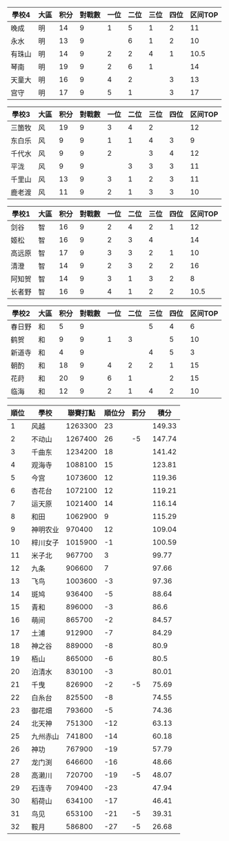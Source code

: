 | 學校4  | 大區 | 积分 | 對戰數 | 一位 | 二位 | 三位 | 四位 | 区间TOP |
| ------ | ---- | ---- | ------ | ---- | ---- | ---- | ---- | ------- |
| 晚成   | 明   | 14   | 9      | 1    | 5    | 1    | 2    | 11       |
| 永水   | 明   | 13   | 9      |      | 6    | 1    | 2    | 10       |
| 有珠山 | 明   | 14   | 9      | 2    | 2    | 4    | 1    | 10.5     |
| 琴南   | 明   | 19   | 9      | 2    | 6    | 1    |      | 14      |
| 天童大 | 明   | 16   | 9      | 4    | 2    |      | 3    | 13      |
| 宫守   | 明   | 17   | 9      | 5    | 1    |      | 3    | 17      |

| 學校3  | 大區 | 积分 | 對戰數 | 一位 | 二位 | 三位 | 四位 | 区间TOP |
| ------ | ---- | ---- | ------ | ---- | ---- | ---- | ---- | ------- |
| 三箇牧 | 风   | 19   | 9      | 3    | 4    | 2    |      | 12      |
| 东白乐 | 风   | 9    | 9      | 1    | 1    | 4    | 3    | 9       |
| 千代水 | 风   | 9    | 9      | 2    |      | 3    | 4    | 12     |
| 平泷   | 风   | 9    | 9      |      | 3    | 3    | 3    | 11      |
| 千里山 | 风   | 13   | 9      | 3    | 1    | 2    | 3    | 11      |
| 鹿老渡 | 风   | 11   | 9      | 2    | 1    | 3    | 3    | 10      |

| 學校1  | 大區 | 积分 | 對戰數 | 一位 | 二位 | 三位 | 四位 | 区间TOP |
| ------ | ---- | ---- | ------ | ---- | ---- | ---- | ---- | ------- |
| 剑谷   | 智   | 16   | 9      | 2    | 4    | 2    | 1    | 12      |
| 姬松   | 智   | 16   | 9      | 2    | 3    | 4    |      | 14      |
| 高远原 | 智   | 17   | 9      | 3    | 3    | 2    | 1    | 10       |
| 清澄   | 智   | 14   | 9      | 2    | 3    | 2   | 2    | 16      |
| 阿知贺 | 智   | 14   | 9      | 3    | 1    | 3    | 2    | 8       |
| 长者野 | 智   | 16   | 9      | 4    | 1    | 2    | 2    | 10.5     |

| 學校2  | 大區 | 积分 | 對戰數 | 一位 | 二位 | 三位 | 四位 | 区间TOP |
| ------ | ---- | ---- | ------ | ---- | ---- | ---- | ---- | ------- |
| 春日野 | 和   | 5    | 9      |      |      | 5    | 4    | 6       |
| 鹤贺   | 和   | 9    | 9      | 1    | 3    |      | 5    | 10       |
| 新道寺 | 和   | 4    | 9      |      |      | 4    | 5    | 3       |
| 朝酌   | 和   | 18   | 9      | 4    | 2    | 2    | 1    | 15      |
| 花莳   | 和   | 20   | 9      | 6    | 1    |      | 2    | 15      |
| 临海   | 和   | 12   | 9      | 2    | 1    | 4    | 2    | 10      |

順位|學校|聯賽打點|順位分|罰分|積分
-|-|-|-|-|-
1|风越|1263300|23||149.33
2|不动山|1267400|26|-5|147.74
3|千曲东|1234200|18||141.42
4|观海寺|1088100|15||123.81
5|今宫|1073600|12||119.36
6|杏花台|1072100|12||119.21
7|运天原|1021400|14||116.14
8|和田|1062900|9||115.29
9|神明农业|970400|12||109.04
10|梓川女子|1015900|-1||100.59
11|米子北|967700|3||99.77
12|九条|906600|7||97.66
13|飞鸟|1003600|-3||97.36
14|斑鸠|936400|-5||88.64
15|青和|896000|-3||86.6
16|萌间|865700|-2||84.57
17|土浦|912900|-7||84.29
18|神之谷|889000|-8||80.9
19|栢山|865000|-6||80.5
20|泊清水|830100|-3||80.01
21|千曳|826900|-2|-5|75.69
22|白糸台|825500|-8||74.55
23|御花畑|793600|-5||74.36
24|北天神|751300|-12||63.13
25|九州赤山|741800|-14||60.18
26|神功|767900|-19||57.79
27|龙门渕|646600|-16||48.66
28|高濑川|720700|-19|-5|48.07
29|石连寺|709400|-23||47.94
30|稻荷山|634100|-17||46.41
31|鸟见|653100|-21|-5|39.31
32|鞍月|586800|-27|-5|26.68
